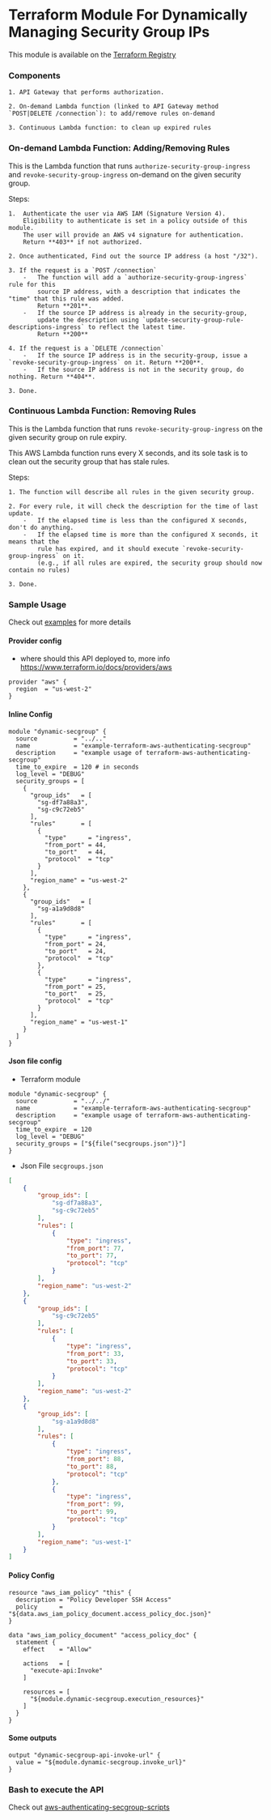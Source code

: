 # Terraform Module For Dynamically Managing Security Group IPs

This module is available on the [Terraform Registry](https://registry.terraform.io/modules/riboseinc/authenticating-secgroup)


### Components

    1. API Gateway that performs authorization.

    2. On-demand Lambda function (linked to API Gateway method `POST|DELETE /connection`): to add/remove rules on-demand

    3. Continuous Lambda function: to clean up expired rules


### On-demand Lambda Function: Adding/Removing Rules

This is the Lambda function that runs `authorize-security-group-ingress` and
`revoke-security-group-ingress` on-demand on the given security group.

Steps:

    1.  Authenticate the user via AWS IAM (Signature Version 4).
        Eligibility to authenticate is set in a policy outside of this module.
        The user will provide an AWS v4 signature for authentication.
        Return **403** if not authorized.

    2. Once authenticated, Find out the source IP address (a host "/32").

    3. If the request is a `POST /connection`
        -   The function will add a `authorize-security-group-ingress` rule for this
            source IP address, with a description that indicates the "time" that this rule was added.
            Return **201**.
        -   If the source IP address is already in the security-group,
            update the description using `update-security-group-rule-descriptions-ingress` to reflect the latest time.
            Return **200**

    4. If the request is a `DELETE /connection`
        -   If the source IP address is in the security-group, issue a `revoke-security-group-ingress` on it. Return **200**.
        -   If the source IP address is not in the security group, do nothing. Return **404**.

    3. Done.

### Continuous Lambda Function: Removing Rules

This is the Lambda function that runs `revoke-security-group-ingress` on the
given security group on rule expiry.

This AWS Lambda function runs every X seconds, and its sole task is to clean
out the security group that has stale rules.

Steps:

    1. The function will describe all rules in the given security group.

    2. For every rule, it will check the description for the time of last update.
        -   If the elapsed time is less than the configured X seconds, don't do anything.
        -   If the elapsed time is more than the configured X seconds, it means that the
            rule has expired, and it should execute `revoke-security-group-ingress` on it.
            (e.g., if all rules are expired, the security group should now contain no rules)

    3. Done.


### Sample Usage

Check out [examples](https://github.com/riboseinc/terraform-aws-authenticating-secgroup/tree/master/examples) for more details


#### Provider config

- where should this API deployed to, more info https://www.terraform.io/docs/providers/aws

```hcl-terraform
provider "aws" {
  region  = "us-west-2"
}
```

#### Inline Config

```hcl-terraform
module "dynamic-secgroup" {
  source          = "../.."
  name            = "example-terraform-aws-authenticating-secgroup"
  description     = "example usage of terraform-aws-authenticating-secgroup"
  time_to_expire  = 120 # in seconds
  log_level = "DEBUG"
  security_groups = [
    {
      "group_ids"   = [
        "sg-df7a88a3",
        "sg-c9c72eb5"
      ],
      "rules"       = [
        {
          "type"      = "ingress",
          "from_port" = 44,
          "to_port"   = 44,
          "protocol"  = "tcp"
        }
      ],
      "region_name" = "us-west-2"
    },
    {
      "group_ids"   = [
        "sg-a1a9d8d8"
      ],
      "rules"       = [
        {
          "type"      = "ingress",
          "from_port" = 24,
          "to_port"   = 24,
          "protocol"  = "tcp"
        },
        {
          "type"      = "ingress",
          "from_port" = 25,
          "to_port"   = 25,
          "protocol"  = "tcp"
        }
      ],
      "region_name" = "us-west-1"
    }
  ]
}
```

#### Json file config

- Terraform module


```hcl-terraform
module "dynamic-secgroup" {
  source          = "../../"
  name            = "example-terraform-aws-authenticating-secgroup"
  description     = "example usage of terraform-aws-authenticating-secgroup"
  time_to_expire  = 120
  log_level = "DEBUG"
  security_groups = ["${file("secgroups.json")}"]
}
```

- Json File `secgroups.json`

```json
[
    {
        "group_ids": [
            "sg-df7a88a3",
            "sg-c9c72eb5"
        ],
        "rules": [
            {
                "type": "ingress",
                "from_port": 77,
                "to_port": 77,
                "protocol": "tcp"
            }
        ],
        "region_name": "us-west-2"
    },
    {
        "group_ids": [
            "sg-c9c72eb5"
        ],
        "rules": [
            {
                "type": "ingress",
                "from_port": 33,
                "to_port": 33,
                "protocol": "tcp"
            }
        ],
        "region_name": "us-west-2"
    },
    {
        "group_ids": [
            "sg-a1a9d8d8"
        ],
        "rules": [
            {
                "type": "ingress",
                "from_port": 88,
                "to_port": 88,
                "protocol": "tcp"
            },
            {
                "type": "ingress",
                "from_port": 99,
                "to_port": 99,
                "protocol": "tcp"
            }
        ],
        "region_name": "us-west-1"
    }
]
```

#### Policy Config

```hcl-terraform
resource "aws_iam_policy" "this" {
  description = "Policy Developer SSH Access"
  policy      = "${data.aws_iam_policy_document.access_policy_doc.json}"
}

data "aws_iam_policy_document" "access_policy_doc" {
  statement {
    effect    = "Allow"

    actions   = [
      "execute-api:Invoke"
    ]

    resources = [
      "${module.dynamic-secgroup.execution_resources}"
    ]
  }
}
```

#### Some outputs

```hcl-terraform
output "dynamic-secgroup-api-invoke-url" {
  value = "${module.dynamic-secgroup.invoke_url}"
}
```

### Bash to execute the API
Check out [aws-authenticating-secgroup-scripts](https://github.com/riboseinc/aws-authenticating-secgroup-scripts)
